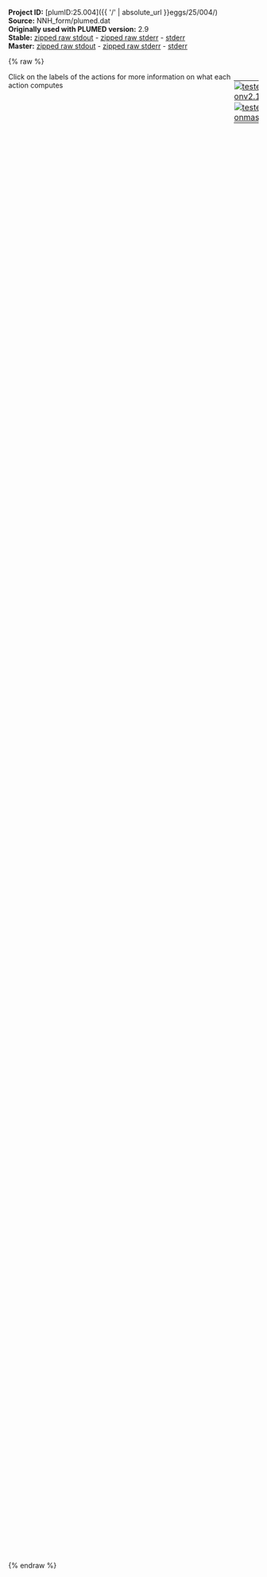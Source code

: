 **Project ID:** [plumID:25.004]({{ '/' | absolute_url }}eggs/25/004/)  
**Source:** NNH_form/plumed.dat  
**Originally used with PLUMED version:** 2.9  
**Stable:** [zipped raw stdout](plumed.dat.plumed.stdout.txt.zip) - [zipped raw stderr](plumed.dat.plumed.stderr.txt.zip) - [stderr](plumed.dat.plumed.stderr)  
**Master:** [zipped raw stdout](plumed.dat.plumed_master.stdout.txt.zip) - [zipped raw stderr](plumed.dat.plumed_master.stderr.txt.zip) - [stderr](plumed.dat.plumed_master.stderr)  

{% raw %}
<div style="width: 100%; float:left">
<div style="width: 90%; float:left" id="value_details_data/NNH_form/plumed.dat"> Click on the labels of the actions for more information on what each action computes </div>
<div style="width: 10%; float:left"><table><tr><td style="padding:1px"><a href="plumed.dat.plumed.stderr"><img src="https://img.shields.io/badge/v2.10-passing-green.svg" alt="tested onv2.10" /></a></td></tr><tr><td style="padding:1px"><a href="plumed.dat.plumed_master.stderr"><img src="https://img.shields.io/badge/master-passing-green.svg" alt="tested onmaster" /></a></td></tr></table></div></div>
<pre style="width=97%;">
<span class="plumedtooltip" style="color:blue"># vim: ft=plumed<span class="right">Enables syntax highlighting for PLUMED files in vim. See <a href="https://www.plumed.org/doc-master/user-doc/html/_vim_syntax.html">here for more details. </a><i></i></span></span>
<span style="color:blue" class="comment">#RESTART</span>
<span class="plumedtooltip" style="color:green">UNITS<span class="right">This command sets the internal units for the code. <a href="https://www.plumed.org/doc-master/user-doc/html/_u_n_i_t_s.html" style="color:green">More details</a><i></i></span></span> <span class="plumedtooltip">LENGTH<span class="right">the units of lengths<i></i></span></span>=A <span class="plumedtooltip">TIME<span class="right">the units of time<i></i></span></span>=0.001  <span style="color:blue" class="comment">#Amstroeng, kJ/mol, fs</span>
<br/><span style="display:none;" id="data/NNH_form/plumed.dat">The UNITS action with label <b></b> calculates something</span><b name="data/NNH_form/plumed.datHtot" onclick='showPath("data/NNH_form/plumed.dat","data/NNH_form/plumed.datHtot","data/NNH_form/plumed.datHtot","violet")'>Htot</b><span style="display:none;" id="data/NNH_form/plumed.datHtot">The GROUP action with label <b>Htot</b> calculates the following quantities:<table  align="center" frame="void" width="95%" cellpadding="5%"><tr><td width="5%"><b> Quantity </b>  </td><td width="5%"><b> Type </b>  </td><td><b> Description </b> </td></tr><tr><td width="5%">Htot</td><td width="5%"><font color="violet">atoms</font></td><td>indices of atoms specified in GROUP</td></tr></table></span>: <span class="plumedtooltip" style="color:green">GROUP<span class="right">Define a group of atoms so that a particular list of atoms can be referenced with a single label in definitions of CVs or virtual atoms. <a href="https://www.plumed.org/doc-master/user-doc/html/_g_r_o_u_p.html" style="color:green">More details</a><i></i></span></span> <span class="plumedtooltip">ATOMS<span class="right">the numerical indexes for the set of atoms in the group<i></i></span></span>=5,6,7,8,9,10,11,12,17,18,19,20,21,22,23,24,29,30,31,32,33,34,35,36,41,42,43,44,45,46,47,48,53,54,55,56,57,58,59,60,65,66,67,68,69,70,71,72,77,78,79,80,81,82,83,84,89,90,91,92,93,94,95,96,101,102,103,104,105,106,107,108,113,114,115,116,117,118,119,120,125,126,127,128,129,130,131,132,137,138,139,140,141,142,143,144,149,150,151,152,153,154,155,156,161,162,163,164,165,166,167,172,173,174,175,176,177,178,179,184,185,186,187,188,189,190,191,196,197,198,199,200,201,202,203,208,209,210,211,212,213,214,215,220,221,222,223,224,225,226,227,232,233,234,235,236,237,238,239,244,245,246,247,248,249,250,251,256,257,258,259,260,261,262,263,268,269,270,271,272,273,274,275,280,281,282,283,284,285,286,287,292,293,294,295,296,297,298,299,304,305,306,307,308,309,310,311,316,317,318,319,320,321,322,323,328,329,330,331,332,333,334,335,340,341,342,343,344,345,346,347,352,353,354,355,356,357,358,359,364,365,366,367,368,369,370,371,376,377,378,379,380,381,382,383,388,389,390,391,392,393,394,395,400,401,402,403,404,405,406,407,412,413,414,415,416,417,418,423,424,425,426,427,428,429,430,435,436,437,438,439,440,441,442,447,448,449,450,451,452,453,454,459,460,461,462,463,464,465,466,471,472,473,474,475,476,477,478,483,484,485,486,487,488,489,490,495,496,497,498,499,500,501,502,507,508,509,510,511,512,513,514,519,520,521,522,523,524,525,526,531,532,533,534,535,536,537,538,543,544,545,546,547,548,549,550,555,556,557,558,559,560,561,562,567,568,569,570,571,572,573,574,579,580,581,582,583,584,585,586,591,592,593,594,595,596,597,598,603,604,605,606,607,608,609,610,615,616,617,618,619,620,621,622,627,628,629,630,631,632,633,634,639,640,641,642,643,644,645,646,651,652,653,654,655,656,657,658,663,664,665,666,667,668,669,670,675,676,677,678,679,680,681,682,687,688,689,690,691,692,693,694,699,700,701,702,703,704,705,706,711,712,713,714,715,716,717,718,723,724,725,726,727,728,729,730,735,736,737,738,739,740,741,742,747,748,749,750,751,752,753,754
<b name="data/NNH_form/plumed.datH" onclick='showPath("data/NNH_form/plumed.dat","data/NNH_form/plumed.datH","data/NNH_form/plumed.datH","violet")'>H</b><span style="display:none;" id="data/NNH_form/plumed.datH">The GROUP action with label <b>H</b> calculates the following quantities:<table  align="center" frame="void" width="95%" cellpadding="5%"><tr><td width="5%"><b> Quantity </b>  </td><td width="5%"><b> Type </b>  </td><td><b> Description </b> </td></tr><tr><td width="5%">H</td><td width="5%"><font color="violet">atoms</font></td><td>indices of atoms specified in GROUP</td></tr></table></span>: <span class="plumedtooltip" style="color:green">GROUP<span class="right">Define a group of atoms so that a particular list of atoms can be referenced with a single label in definitions of CVs or virtual atoms. <a href="https://www.plumed.org/doc-master/user-doc/html/_g_r_o_u_p.html" style="color:green">More details</a><i></i></span></span> <span class="plumedtooltip">ATOMS<span class="right">the numerical indexes for the set of atoms in the group<i></i></span></span>=<b name="data/NNH_form/plumed.datHtot">Htot</b> <span class="plumedtooltip">REMOVE<span class="right">remove these atoms from the list<i></i></span></span>=1,2,3,4,5,6,7,8,9,10,11,12,13,14,15,16,17,18,19,20,21,22,23,24,85,86,87,88,89,90,91,92,93,94,95,96,97,98,99,100,101,102,103,104,105,106,107,108,168,169,170,171,172,173,174,175,176,177,178,179,180,181,182,183,184,185,186,187,188,189,190,191,252,253,254,255,256,257,258,259,260,261,262,263,264,265,266,267,268,269,270,271,272,273,274,275,336,337,338,339,340,341,342,343,344,345,346,347,348,349,350,351,352,353,354,355,356,357,358,359,419,420,421,422,423,424,425,426,427,428,429,430,431,432,433,434,435,436,437,438,439,440,441,442,503,504,505,506,507,508,509,510,511,512,513,514,515,516,517,518,519,520,521,522,523,524,525,526,587,588,589,590,591,592,593,594,595,596,597,598,599,600,601,602,603,604,605,606,607,608,609,610,671,672,673,674,675,676,677,678,679,680,681,682,683,684,685,686,687,688,689,690,691,692,693,694
<b name="data/NNH_form/plumed.datBasup" onclick='showPath("data/NNH_form/plumed.dat","data/NNH_form/plumed.datBasup","data/NNH_form/plumed.datBasup","violet")'>Basup</b><span style="display:none;" id="data/NNH_form/plumed.datBasup">The GROUP action with label <b>Basup</b> calculates the following quantities:<table  align="center" frame="void" width="95%" cellpadding="5%"><tr><td width="5%"><b> Quantity </b>  </td><td width="5%"><b> Type </b>  </td><td><b> Description </b> </td></tr><tr><td width="5%">Basup</td><td width="5%"><font color="violet">atoms</font></td><td>indices of atoms specified in GROUP</td></tr></table></span>: <span class="plumedtooltip" style="color:green">GROUP<span class="right">Define a group of atoms so that a particular list of atoms can be referenced with a single label in definitions of CVs or virtual atoms. <a href="https://www.plumed.org/doc-master/user-doc/html/_g_r_o_u_p.html" style="color:green">More details</a><i></i></span></span> <span class="plumedtooltip">ATOMS<span class="right">the numerical indexes for the set of atoms in the group<i></i></span></span>=73,74,75,76,157,158,159,160,240,241,242,243,324,325,326,327,408,409,410,411,491,492,493,494,575,576,577,578,659,660,661,662,743,744,745,746
<b name="data/NNH_form/plumed.datN2" onclick='showPath("data/NNH_form/plumed.dat","data/NNH_form/plumed.datN2","data/NNH_form/plumed.datN2","violet")'>N2</b><span style="display:none;" id="data/NNH_form/plumed.datN2">The GROUP action with label <b>N2</b> calculates the following quantities:<table  align="center" frame="void" width="95%" cellpadding="5%"><tr><td width="5%"><b> Quantity </b>  </td><td width="5%"><b> Type </b>  </td><td><b> Description </b> </td></tr><tr><td width="5%">N2</td><td width="5%"><font color="violet">atoms</font></td><td>indices of atoms specified in GROUP</td></tr></table></span>: <span class="plumedtooltip" style="color:green">GROUP<span class="right">Define a group of atoms so that a particular list of atoms can be referenced with a single label in definitions of CVs or virtual atoms. <a href="https://www.plumed.org/doc-master/user-doc/html/_g_r_o_u_p.html" style="color:green">More details</a><i></i></span></span> <span class="plumedtooltip">ATOMS<span class="right">the numerical indexes for the set of atoms in the group<i></i></span></span>=755,756

<span id="data/NNH_form/plumed.datc_short"><span id="data/NNH_form/plumed.datdefc_short"><b name="data/NNH_form/plumed.datc" onclick='showPath("data/NNH_form/plumed.dat","data/NNH_form/plumed.datc","data/NNH_form/plumed.datc_shortcut","blue")'>c</b><span style="display:none;" id="data/NNH_form/plumed.datc_shortcut">The COORDINATIONNUMBER action with label <b>c</b> calculates the following quantities:<table  align="center" frame="void" width="95%" cellpadding="5%"><tr><td width="5%"><b> Quantity </b>  </td><td width="5%"><b> Type </b>  </td><td><b> Description </b> </td></tr><tr><td width="5%">c</td><td width="5%"><font color="blue">vector</font></td><td>the coordination numbers of the specified atoms</td></tr><tr><td width="5%">c_max</td><td width="5%"><font color="black">scalar</font></td><td>the maximum colvar</td></tr></table></span>: <span class="plumedtooltip" style="color:green">COORDINATIONNUMBER<span class="right">Calculate the coordination numbers of atoms so that you can then calculate functions of the distribution of This action is <a class="toggler" href='javascript:;' onclick='toggleDisplay("data/NNH_form/plumed.datc");'>a shortcut</a> and it has <a class="toggler" href='javascript:;' onclick='toggleDisplay("data/NNH_form/plumed.datdefc");'>hidden defaults</a>. <a href="https://www.plumed.org/doc-master/user-doc/html/_c_o_o_r_d_i_n_a_t_i_o_n_n_u_m_b_e_r.html">More details</a><i></i></span></span> <span class="plumedtooltip">SPECIESA<span class="right">this keyword is used for colvars such as the coordination number<i></i></span></span>=<b name="data/NNH_form/plumed.datN2">N2</b> <span class="plumedtooltip">SPECIESB<span class="right">this keyword is used for colvars such as the coordination number<i></i></span></span>=<b name="data/NNH_form/plumed.datH">H</b> <span class="plumedtooltip">R_0<span class="right">The r_0 parameter of the switching function<i></i></span></span>=2.0 <span class="plumedtooltip">NN<span class="right"> The n parameter of the switching function <i></i></span></span>=6 <span class="plumedtooltip">MM<span class="right"> The m parameter of the switching function; 0 implies 2*NN<i></i></span></span>=12 <span class="plumedtooltip">MAX<span class="right">calculate the maximum value<i></i></span></span>={BETA=0.05}
</span><span id="data/NNH_form/plumed.datdefc_long" style="display:none;"><b name="data/NNH_form/plumed.datc" onclick='showPath("data/NNH_form/plumed.dat","data/NNH_form/plumed.datc","data/NNH_form/plumed.datc_shortcut","blue")'>c</b>: <span class="plumedtooltip" style="color:green">COORDINATIONNUMBER<span class="right">Calculate the coordination numbers of atoms so that you can then calculate functions of the distribution of This action is <a class="toggler" href='javascript:;' onclick='toggleDisplay("data/NNH_form/plumed.datc");'>a shortcut</a> and uses the <a class="toggler" href='javascript:;' onclick='toggleDisplay("data/NNH_form/plumed.datdefc");'>defaults shown here</a>. <a href="https://www.plumed.org/doc-master/user-doc/html/_c_o_o_r_d_i_n_a_t_i_o_n_n_u_m_b_e_r.html">More details</a><i></i></span></span> <span class="plumedtooltip">SPECIESA<span class="right">this keyword is used for colvars such as the coordination number<i></i></span></span>=<b name="data/NNH_form/plumed.datN2">N2</b> <span class="plumedtooltip">SPECIESB<span class="right">this keyword is used for colvars such as the coordination number<i></i></span></span>=<b name="data/NNH_form/plumed.datH">H</b> <span class="plumedtooltip">R_0<span class="right">The r_0 parameter of the switching function<i></i></span></span>=2.0 <span class="plumedtooltip">NN<span class="right"> The n parameter of the switching function <i></i></span></span>=6 <span class="plumedtooltip">MM<span class="right"> The m parameter of the switching function; 0 implies 2*NN<i></i></span></span>=12 <span class="plumedtooltip">MAX<span class="right">calculate the maximum value<i></i></span></span>={BETA=0.05}  <span class="plumedtooltip">D_0<span class="right"> The d_0 parameter of the switching function<i></i></span></span>=0.0
</span></span><span id="data/NNH_form/plumed.datc_long" style="display:none;"><span style="color:blue" class="comment"># PLUMED interprets the command:
</span><span class="toggler" style="color:red" onclick='toggleDisplay("data/NNH_form/plumed.datc")'># c: COORDINATIONNUMBER SPECIESA=N2 SPECIESB=H R_0=2.0 NN=6 MM=12 MAX={BETA=0.05}</span>
<span style="color:blue" class="comment"># as follows (Click the red comment above to revert to the short version of the input):</span>
<b name="data/NNH_form/plumed.datc_grp" onclick='showPath("data/NNH_form/plumed.dat","data/NNH_form/plumed.datc_grp","data/NNH_form/plumed.datc_grp","violet")'>c_grp</b><span style="display:none;" id="data/NNH_form/plumed.datc_grp">The GROUP action with label <b>c_grp</b> calculates the following quantities:<table  align="center" frame="void" width="95%" cellpadding="5%"><tr><td width="5%"><b> Quantity </b>  </td><td width="5%"><b> Type </b>  </td><td><b> Description </b> </td></tr><tr><td width="5%">c_grp</td><td width="5%"><font color="violet">atoms</font></td><td>indices of atoms specified in GROUP</td></tr></table></span>: <span class="plumedtooltip" style="color:green">GROUP<span class="right">Define a group of atoms so that a particular list of atoms can be referenced with a single label in definitions of CVs or virtual atoms. <a href="https://www.plumed.org/doc-master/user-doc/html/_g_r_o_u_p.html" style="color:green">More details</a><i></i></span></span> <span class="plumedtooltip">ATOMS<span class="right">the numerical indexes for the set of atoms in the group<i></i></span></span>=<b name="data/NNH_form/plumed.datN2">N2</b>
<b name="data/NNH_form/plumed.datc_mat" onclick='showPath("data/NNH_form/plumed.dat","data/NNH_form/plumed.datc_mat","data/NNH_form/plumed.datc_mat","red")'>c_mat</b><span style="display:none;" id="data/NNH_form/plumed.datc_mat">The CONTACT_MATRIX action with label <b>c_mat</b> calculates the following quantities:<table  align="center" frame="void" width="95%" cellpadding="5%"><tr><td width="5%"><b> Quantity </b>  </td><td width="5%"><b> Type </b>  </td><td><b> Description </b> </td></tr><tr><td width="5%">c_mat</td><td width="5%"><font color="red">matrix</font></td><td>a matrix containing the weights for the bonds between each pair of atoms</td></tr></table></span>: <span class="plumedtooltip" style="color:green">CONTACT_MATRIX<span class="right">Adjacency matrix in which two atoms are adjacent if they are within a certain cutoff. <a href="https://www.plumed.org/doc-master/user-doc/html/_c_o_n_t_a_c_t__m_a_t_r_i_x.html" style="color:green">More details</a><i></i></span></span> <span class="plumedtooltip">GROUPA<span class="right"><i></i></span></span>=<b name="data/NNH_form/plumed.datN2">N2</b> <span class="plumedtooltip">GROUPB<span class="right"><i></i></span></span>=<b name="data/NNH_form/plumed.datH">H</b> <span class="plumedtooltip">R_0<span class="right">The r_0 parameter of the switching function<i></i></span></span>=2.0 <span class="plumedtooltip">D_0<span class="right"> The d_0 parameter of the switching function<i></i></span></span>=0.0 <span class="plumedtooltip">NN<span class="right"> The n parameter of the switching function <i></i></span></span>=6 <span class="plumedtooltip">MM<span class="right"> The m parameter of the switching function; 0 implies 2*NN<i></i></span></span>=12
<b name="data/NNH_form/plumed.datc_ones" onclick='showPath("data/NNH_form/plumed.dat","data/NNH_form/plumed.datc_ones","data/NNH_form/plumed.datc_ones","blue")'>c_ones</b><span style="display:none;" id="data/NNH_form/plumed.datc_ones">The CONSTANT action with label <b>c_ones</b> calculates the following quantities:<table  align="center" frame="void" width="95%" cellpadding="5%"><tr><td width="5%"><b> Quantity </b>  </td><td width="5%"><b> Type </b>  </td><td><b> Description </b> </td></tr><tr><td width="5%">c_ones</td><td width="5%"><font color="blue">vector</font></td><td>the constant value that was read from the plumed input</td></tr></table></span>: <span class="plumedtooltip" style="color:green">ONES<span class="right">Create a constant vector with all elements equal to one <a href="https://www.plumed.org/doc-master/user-doc/html/_o_n_e_s.html" style="color:green">More details</a><i></i></span></span> <span class="plumedtooltip">SIZE<span class="right">the number of ones that you would like to create<i></i></span></span>=358
<b name="data/NNH_form/plumed.datc" onclick='showPath("data/NNH_form/plumed.dat","data/NNH_form/plumed.datc","data/NNH_form/plumed.datc","blue")'>c</b><span style="display:none;" id="data/NNH_form/plumed.datc">The MATRIX_VECTOR_PRODUCT action with label <b>c</b> calculates the following quantities:<table  align="center" frame="void" width="95%" cellpadding="5%"><tr><td width="5%"><b> Quantity </b>  </td><td width="5%"><b> Type </b>  </td><td><b> Description </b> </td></tr><tr><td width="5%">c</td><td width="5%"><font color="blue">vector</font></td><td>the vector that is obtained by taking the product between the matrix and the vector that were input</td></tr></table></span>: <span class="plumedtooltip" style="color:green">MATRIX_VECTOR_PRODUCT<span class="right">Calculate the product of the matrix and the vector <a href="https://www.plumed.org/doc-master/user-doc/html/_m_a_t_r_i_x__v_e_c_t_o_r__p_r_o_d_u_c_t.html" style="color:green">More details</a><i></i></span></span>  <span class="plumedtooltip">ARG<span class="right">the label for the matrix and the vector/scalar that are being multiplied<i></i></span></span>=<b name="data/NNH_form/plumed.datc_mat">c_mat</b>,<b name="data/NNH_form/plumed.datc_ones">c_ones</b>
<b name="data/NNH_form/plumed.datc_caverage" onclick='showPath("data/NNH_form/plumed.dat","data/NNH_form/plumed.datc_caverage","data/NNH_form/plumed.datc_caverage","black")'>c_caverage</b><span style="display:none;" id="data/NNH_form/plumed.datc_caverage">The MEAN action with label <b>c_caverage</b> calculates the following quantities:<table  align="center" frame="void" width="95%" cellpadding="5%"><tr><td width="5%"><b> Quantity </b>  </td><td width="5%"><b> Type </b>  </td><td><b> Description </b> </td></tr><tr><td width="5%">c_caverage</td><td width="5%"><font color="black">scalar</font></td><td>the mean of all the elements in the input vector</td></tr></table></span>: <span class="plumedtooltip" style="color:green">MEAN<span class="right">Calculate the arithmetic mean of the elements in a vector <a href="https://www.plumed.org/doc-master/user-doc/html/_m_e_a_n.html" style="color:green">More details</a><i></i></span></span> <span class="plumedtooltip">ARG<span class="right">the values input to this function<i></i></span></span>=<b name="data/NNH_form/plumed.datc">c</b> <span class="plumedtooltip">PERIODIC<span class="right">if the output of your function is periodic then you should specify the periodicity of the function<i></i></span></span>=NO
<b name="data/NNH_form/plumed.datc_me_max" onclick='showPath("data/NNH_form/plumed.dat","data/NNH_form/plumed.datc_me_max","data/NNH_form/plumed.datc_me_max","blue")'>c_me_max</b><span style="display:none;" id="data/NNH_form/plumed.datc_me_max">The CUSTOM action with label <b>c_me_max</b> calculates the following quantities:<table  align="center" frame="void" width="95%" cellpadding="5%"><tr><td width="5%"><b> Quantity </b>  </td><td width="5%"><b> Type </b>  </td><td><b> Description </b> </td></tr><tr><td width="5%">c_me_max</td><td width="5%"><font color="blue">vector</font></td><td>the vector obtained by doing an element-wise application of an arbitrary function to the input vectors</td></tr></table></span>: <span class="plumedtooltip" style="color:green">CUSTOM<span class="right">Calculate a combination of variables using a custom expression. <a href="https://www.plumed.org/doc-master/user-doc/html/_c_u_s_t_o_m.html" style="color:green">More details</a><i></i></span></span> <span class="plumedtooltip">ARG<span class="right">the values input to this function<i></i></span></span>=<b name="data/NNH_form/plumed.datc">c</b> <span class="plumedtooltip">FUNC<span class="right">the function you wish to evaluate<i></i></span></span>=exp(x/0.05) <span class="plumedtooltip">PERIODIC<span class="right">if the output of your function is periodic then you should specify the periodicity of the function<i></i></span></span>=NO
<b name="data/NNH_form/plumed.datc_mec_max" onclick='showPath("data/NNH_form/plumed.dat","data/NNH_form/plumed.datc_mec_max","data/NNH_form/plumed.datc_mec_max","black")'>c_mec_max</b><span style="display:none;" id="data/NNH_form/plumed.datc_mec_max">The SUM action with label <b>c_mec_max</b> calculates the following quantities:<table  align="center" frame="void" width="95%" cellpadding="5%"><tr><td width="5%"><b> Quantity </b>  </td><td width="5%"><b> Type </b>  </td><td><b> Description </b> </td></tr><tr><td width="5%">c_mec_max</td><td width="5%"><font color="black">scalar</font></td><td>the sum of all the elements in the input vector</td></tr></table></span>: <span class="plumedtooltip" style="color:green">SUM<span class="right">Calculate the sum of the arguments <a href="https://www.plumed.org/doc-master/user-doc/html/_s_u_m.html" style="color:green">More details</a><i></i></span></span> <span class="plumedtooltip">ARG<span class="right">the values input to this function<i></i></span></span>=<b name="data/NNH_form/plumed.datc_me_max">c_me_max</b> <span class="plumedtooltip">PERIODIC<span class="right">if the output of your function is periodic then you should specify the periodicity of the function<i></i></span></span>=NO
<b name="data/NNH_form/plumed.datc_max" onclick='showPath("data/NNH_form/plumed.dat","data/NNH_form/plumed.datc_max","data/NNH_form/plumed.datc_max","black")'>c_max</b><span style="display:none;" id="data/NNH_form/plumed.datc_max">The CUSTOM action with label <b>c_max</b> calculates the following quantities:<table  align="center" frame="void" width="95%" cellpadding="5%"><tr><td width="5%"><b> Quantity </b>  </td><td width="5%"><b> Type </b>  </td><td><b> Description </b> </td></tr><tr><td width="5%">c_max</td><td width="5%"><font color="black">scalar</font></td><td>an arbitrary function</td></tr></table></span>: <span class="plumedtooltip" style="color:green">CUSTOM<span class="right">Calculate a combination of variables using a custom expression. <a href="https://www.plumed.org/doc-master/user-doc/html/_c_u_s_t_o_m.html" style="color:green">More details</a><i></i></span></span> <span class="plumedtooltip">ARG<span class="right">the values input to this function<i></i></span></span>=<b name="data/NNH_form/plumed.datc_mec_max">c_mec_max</b> <span class="plumedtooltip">FUNC<span class="right">the function you wish to evaluate<i></i></span></span>=0.05*log(x) <span class="plumedtooltip">PERIODIC<span class="right">if the output of your function is periodic then you should specify the periodicity of the function<i></i></span></span>=NO
<span style="color:blue"># --- End of included input --- </span></span><span id="data/NNH_form/plumed.datdNH_short"><b name="data/NNH_form/plumed.datdNH" onclick='showPath("data/NNH_form/plumed.dat","data/NNH_form/plumed.datdNH","data/NNH_form/plumed.datdNH_shortcut","blue")'>dNH</b><span style="display:none;" id="data/NNH_form/plumed.datdNH_shortcut">The DISTANCES action with label <b>dNH</b> calculates the following quantities:<table  align="center" frame="void" width="95%" cellpadding="5%"><tr><td width="5%"><b> Quantity </b>  </td><td width="5%"><b> Type </b>  </td><td><b> Description </b> </td></tr><tr><td width="5%">dNH</td><td width="5%"><font color="blue">vector</font></td><td>the DISTANCES between the each pair of atoms that were specified</td></tr><tr><td width="5%">dNH_min</td><td width="5%"><font color="black">scalar</font></td><td>the minimum colvar</td></tr></table></span>: <span class="plumedtooltip" style="color:green">DISTANCES<span class="right">Calculate the distances between multiple piars of atoms This action is <a class="toggler" href='javascript:;' onclick='toggleDisplay("data/NNH_form/plumed.datdNH");'>a shortcut</a>. <a href="https://www.plumed.org/doc-master/user-doc/html/_d_i_s_t_a_n_c_e_s.html">More details</a><i></i></span></span> <span class="plumedtooltip">GROUPA<span class="right">Calculate the distances between all the atoms in GROUPA and all the atoms in GROUPB<i></i></span></span>=<b name="data/NNH_form/plumed.datN2">N2</b> <span class="plumedtooltip">GROUPB<span class="right">Calculate the distances between all the atoms in GROUPA and all the atoms in GROUPB<i></i></span></span>=<b name="data/NNH_form/plumed.datH">H</b> <span class="plumedtooltip">MIN<span class="right">calculate the minimum value<i></i></span></span>={BETA=20.0}
</span><span id="data/NNH_form/plumed.datdNH_long" style="display:none;"><span style="color:blue" class="comment"># PLUMED interprets the command:
</span><span class="toggler" style="color:red" onclick='toggleDisplay("data/NNH_form/plumed.datdNH")'># dNH: DISTANCES GROUPA=N2 GROUPB=H MIN={BETA=20.0}</span>
<span style="color:blue" class="comment"># as follows (Click the red comment above to revert to the short version of the input):</span>
<b name="data/NNH_form/plumed.datdNH" onclick='showPath("data/NNH_form/plumed.dat","data/NNH_form/plumed.datdNH","data/NNH_form/plumed.datdNH","blue")'>dNH</b><span style="display:none;" id="data/NNH_form/plumed.datdNH">The DISTANCE action with label <b>dNH</b> calculates the following quantities:<table  align="center" frame="void" width="95%" cellpadding="5%"><tr><td width="5%"><b> Quantity </b>  </td><td width="5%"><b> Type </b>  </td><td><b> Description </b> </td></tr><tr><td width="5%">dNH</td><td width="5%"><font color="blue">vector</font></td><td>the DISTANCE for each set of specified atoms</td></tr></table></span>: <span class="plumedtooltip" style="color:green">DISTANCE<span class="right">Calculate the distance between a pair of atoms. <a href="https://www.plumed.org/doc-master/user-doc/html/_d_i_s_t_a_n_c_e.html" style="color:green">More details</a><i></i></span></span> <span class="plumedtooltip">ATOMS1<span class="right">the pair of atom that we are calculating the distance between<i></i></span></span>=755,29 <span class="plumedtooltip">ATOMS2<span class="right">the pair of atom that we are calculating the distance between<i></i></span></span>=755,30 <span class="plumedtooltip">ATOMS3<span class="right">the pair of atom that we are calculating the distance between<i></i></span></span>=755,31 <span class="plumedtooltip">ATOMS4<span class="right">the pair of atom that we are calculating the distance between<i></i></span></span>=755,32 <span class="plumedtooltip">ATOMS5<span class="right">the pair of atom that we are calculating the distance between<i></i></span></span>=755,33     <span style="color:blue" class="comment"># Action input conctinues with 711 further ATOMSn keywords, </span>
<b name="data/NNH_form/plumed.datdNH_me_min" onclick='showPath("data/NNH_form/plumed.dat","data/NNH_form/plumed.datdNH_me_min","data/NNH_form/plumed.datdNH_me_min","blue")'>dNH_me_min</b><span style="display:none;" id="data/NNH_form/plumed.datdNH_me_min">The CUSTOM action with label <b>dNH_me_min</b> calculates the following quantities:<table  align="center" frame="void" width="95%" cellpadding="5%"><tr><td width="5%"><b> Quantity </b>  </td><td width="5%"><b> Type </b>  </td><td><b> Description </b> </td></tr><tr><td width="5%">dNH_me_min</td><td width="5%"><font color="blue">vector</font></td><td>the vector obtained by doing an element-wise application of an arbitrary function to the input vectors</td></tr></table></span>: <span class="plumedtooltip" style="color:green">CUSTOM<span class="right">Calculate a combination of variables using a custom expression. <a href="https://www.plumed.org/doc-master/user-doc/html/_c_u_s_t_o_m.html" style="color:green">More details</a><i></i></span></span> <span class="plumedtooltip">ARG<span class="right">the values input to this function<i></i></span></span>=<b name="data/NNH_form/plumed.datdNH">dNH</b> <span class="plumedtooltip">FUNC<span class="right">the function you wish to evaluate<i></i></span></span>=exp(20.0/x) <span class="plumedtooltip">PERIODIC<span class="right">if the output of your function is periodic then you should specify the periodicity of the function<i></i></span></span>=NO
<b name="data/NNH_form/plumed.datdNH_mec_min" onclick='showPath("data/NNH_form/plumed.dat","data/NNH_form/plumed.datdNH_mec_min","data/NNH_form/plumed.datdNH_mec_min","black")'>dNH_mec_min</b><span style="display:none;" id="data/NNH_form/plumed.datdNH_mec_min">The SUM action with label <b>dNH_mec_min</b> calculates the following quantities:<table  align="center" frame="void" width="95%" cellpadding="5%"><tr><td width="5%"><b> Quantity </b>  </td><td width="5%"><b> Type </b>  </td><td><b> Description </b> </td></tr><tr><td width="5%">dNH_mec_min</td><td width="5%"><font color="black">scalar</font></td><td>the sum of all the elements in the input vector</td></tr></table></span>: <span class="plumedtooltip" style="color:green">SUM<span class="right">Calculate the sum of the arguments <a href="https://www.plumed.org/doc-master/user-doc/html/_s_u_m.html" style="color:green">More details</a><i></i></span></span> <span class="plumedtooltip">ARG<span class="right">the values input to this function<i></i></span></span>=<b name="data/NNH_form/plumed.datdNH_me_min">dNH_me_min</b> <span class="plumedtooltip">PERIODIC<span class="right">if the output of your function is periodic then you should specify the periodicity of the function<i></i></span></span>=NO
<b name="data/NNH_form/plumed.datdNH_min" onclick='showPath("data/NNH_form/plumed.dat","data/NNH_form/plumed.datdNH_min","data/NNH_form/plumed.datdNH_min","black")'>dNH_min</b><span style="display:none;" id="data/NNH_form/plumed.datdNH_min">The CUSTOM action with label <b>dNH_min</b> calculates the following quantities:<table  align="center" frame="void" width="95%" cellpadding="5%"><tr><td width="5%"><b> Quantity </b>  </td><td width="5%"><b> Type </b>  </td><td><b> Description </b> </td></tr><tr><td width="5%">dNH_min</td><td width="5%"><font color="black">scalar</font></td><td>an arbitrary function</td></tr></table></span>: <span class="plumedtooltip" style="color:green">CUSTOM<span class="right">Calculate a combination of variables using a custom expression. <a href="https://www.plumed.org/doc-master/user-doc/html/_c_u_s_t_o_m.html" style="color:green">More details</a><i></i></span></span> <span class="plumedtooltip">ARG<span class="right">the values input to this function<i></i></span></span>=<b name="data/NNH_form/plumed.datdNH_mec_min">dNH_mec_min</b> <span class="plumedtooltip">FUNC<span class="right">the function you wish to evaluate<i></i></span></span>=20.0/log(x) <span class="plumedtooltip">PERIODIC<span class="right">if the output of your function is periodic then you should specify the periodicity of the function<i></i></span></span>=NO
<span style="color:blue"># --- End of included input --- </span></span><span id="data/NNH_form/plumed.datdNN_short"><b name="data/NNH_form/plumed.datdNN" onclick='showPath("data/NNH_form/plumed.dat","data/NNH_form/plumed.datdNN","data/NNH_form/plumed.datdNN_shortcut","blue")'>dNN</b><span style="display:none;" id="data/NNH_form/plumed.datdNN_shortcut">The DISTANCES action with label <b>dNN</b> calculates the following quantities:<table  align="center" frame="void" width="95%" cellpadding="5%"><tr><td width="5%"><b> Quantity </b>  </td><td width="5%"><b> Type </b>  </td><td><b> Description </b> </td></tr><tr><td width="5%">dNN</td><td width="5%"><font color="blue">vector</font></td><td>the DISTANCES between the each pair of atoms that were specified</td></tr><tr><td width="5%">dNN_mean</td><td width="5%"><font color="black">scalar</font></td><td>the mean of the colvars</td></tr></table></span>: <span class="plumedtooltip" style="color:green">DISTANCES<span class="right">Calculate the distances between multiple piars of atoms This action is <a class="toggler" href='javascript:;' onclick='toggleDisplay("data/NNH_form/plumed.datdNN");'>a shortcut</a>. <a href="https://www.plumed.org/doc-master/user-doc/html/_d_i_s_t_a_n_c_e_s.html">More details</a><i></i></span></span> <span class="plumedtooltip">GROUP<span class="right">Calculate the distance between each distinct pair of atoms in the group<i></i></span></span>=<b name="data/NNH_form/plumed.datN2">N2</b> <span class="plumedtooltip">MEAN<span class="right"> calculate the mean of all the quantities<i></i></span></span>
</span><span id="data/NNH_form/plumed.datdNN_long" style="display:none;"><span style="color:blue" class="comment"># PLUMED interprets the command:
</span><span class="toggler" style="color:red" onclick='toggleDisplay("data/NNH_form/plumed.datdNN")'># dNN: DISTANCES GROUP=N2 MEAN</span>
<span style="color:blue" class="comment"># as follows (Click the red comment above to revert to the short version of the input):</span>
<b name="data/NNH_form/plumed.datdNN" onclick='showPath("data/NNH_form/plumed.dat","data/NNH_form/plumed.datdNN","data/NNH_form/plumed.datdNN","blue")'>dNN</b><span style="display:none;" id="data/NNH_form/plumed.datdNN">The DISTANCE action with label <b>dNN</b> calculates the following quantities:<table  align="center" frame="void" width="95%" cellpadding="5%"><tr><td width="5%"><b> Quantity </b>  </td><td width="5%"><b> Type </b>  </td><td><b> Description </b> </td></tr><tr><td width="5%">dNN</td><td width="5%"><font color="blue">vector</font></td><td>the DISTANCE for each set of specified atoms</td></tr></table></span>: <span class="plumedtooltip" style="color:green">DISTANCE<span class="right">Calculate the distance between a pair of atoms. <a href="https://www.plumed.org/doc-master/user-doc/html/_d_i_s_t_a_n_c_e.html" style="color:green">More details</a><i></i></span></span> <span class="plumedtooltip">ATOMS1<span class="right">the pair of atom that we are calculating the distance between<i></i></span></span>=756,755
<b name="data/NNH_form/plumed.datdNN_mean" onclick='showPath("data/NNH_form/plumed.dat","data/NNH_form/plumed.datdNN_mean","data/NNH_form/plumed.datdNN_mean","black")'>dNN_mean</b><span style="display:none;" id="data/NNH_form/plumed.datdNN_mean">The MEAN action with label <b>dNN_mean</b> calculates the following quantities:<table  align="center" frame="void" width="95%" cellpadding="5%"><tr><td width="5%"><b> Quantity </b>  </td><td width="5%"><b> Type </b>  </td><td><b> Description </b> </td></tr><tr><td width="5%">dNN_mean</td><td width="5%"><font color="black">scalar</font></td><td>the mean of all the elements in the input vector</td></tr></table></span>: <span class="plumedtooltip" style="color:green">MEAN<span class="right">Calculate the arithmetic mean of the elements in a vector <a href="https://www.plumed.org/doc-master/user-doc/html/_m_e_a_n.html" style="color:green">More details</a><i></i></span></span> <span class="plumedtooltip">ARG<span class="right">the values input to this function<i></i></span></span>=<b name="data/NNH_form/plumed.datdNN">dNN</b> <span class="plumedtooltip">PERIODIC<span class="right">if the output of your function is periodic then you should specify the periodicity of the function<i></i></span></span>=NO
<span style="color:blue"># --- End of included input --- </span></span><br/><span id="data/NNH_form/plumed.datdz_short"><b name="data/NNH_form/plumed.datdz" onclick='showPath("data/NNH_form/plumed.dat","data/NNH_form/plumed.datdz","data/NNH_form/plumed.datdz_shortcut","blue")'>dz</b><span style="display:none;" id="data/NNH_form/plumed.datdz_shortcut">The ZDISTANCES action with label <b>dz</b> calculates the following quantities:<table  align="center" frame="void" width="95%" cellpadding="5%"><tr><td width="5%"><b> Quantity </b>  </td><td width="5%"><b> Type </b>  </td><td><b> Description </b> </td></tr><tr><td width="5%">dz_mean</td><td width="5%"><font color="black">scalar</font></td><td>the mean of the colvars</td></tr></table></span>: <span class="plumedtooltip" style="color:green">ZDISTANCES<span class="right">Calculate the z components of the vectors connecting one or many pairs of atoms. This action is <a class="toggler" href='javascript:;' onclick='toggleDisplay("data/NNH_form/plumed.datdz");'>a shortcut</a>. <a href="https://www.plumed.org/doc-master/user-doc/html/_z_d_i_s_t_a_n_c_e_s.html">More details</a><i></i></span></span> <span class="plumedtooltip">GROUPA<span class="right">Calculate the distances between all the atoms in GROUPA and all the atoms in GROUPB<i></i></span></span>=<b name="data/NNH_form/plumed.datBasup">Basup</b> <span class="plumedtooltip">GROUPB<span class="right">Calculate the distances between all the atoms in GROUPA and all the atoms in GROUPB<i></i></span></span>=<b name="data/NNH_form/plumed.datN2">N2</b> <span class="plumedtooltip">MEAN<span class="right"> calculate the mean of all the quantities<i></i></span></span>
</span><span id="data/NNH_form/plumed.datdz_long" style="display:none;"><span style="color:blue" class="comment"># PLUMED interprets the command:
</span><span class="toggler" style="color:red" onclick='toggleDisplay("data/NNH_form/plumed.datdz")'># dz: ZDISTANCES GROUPA=Basup GROUPB=N2 MEAN</span>
<span style="color:blue" class="comment"># as follows (Click the red comment above to revert to the short version of the input):</span>
<b name="data/NNH_form/plumed.datdz" onclick='showPath("data/NNH_form/plumed.dat","data/NNH_form/plumed.datdz","data/NNH_form/plumed.datdz","blue")'>dz</b><span style="display:none;" id="data/NNH_form/plumed.datdz">The DISTANCE action with label <b>dz</b> calculates the following quantities:<table  align="center" frame="void" width="95%" cellpadding="5%"><tr><td width="5%"><b> Quantity </b>  </td><td width="5%"><b> Type </b>  </td><td><b> Description </b> </td></tr><tr><td width="5%">dz.x</td><td width="5%"><font color="blue">vector</font></td><td>the x-component of the vector connecting the two atoms</td></tr><tr><td width="5%">dz.y</td><td width="5%"><font color="blue">vector</font></td><td>the y-component of the vector connecting the two atoms</td></tr><tr><td width="5%">dz.z</td><td width="5%"><font color="blue">vector</font></td><td>the z-component of the vector connecting the two atoms</td></tr></table></span>: <span class="plumedtooltip" style="color:green">DISTANCE<span class="right">Calculate the distance between a pair of atoms. <a href="https://www.plumed.org/doc-master/user-doc/html/_d_i_s_t_a_n_c_e.html" style="color:green">More details</a><i></i></span></span> <span class="plumedtooltip">COMPONENTS<span class="right"> calculate the x, y and z components of the distance separately and store them as label<i></i></span></span> <span class="plumedtooltip">ATOMS1<span class="right">the pair of atom that we are calculating the distance between<i></i></span></span>=73,755 <span class="plumedtooltip">ATOMS2<span class="right">the pair of atom that we are calculating the distance between<i></i></span></span>=73,756 <span class="plumedtooltip">ATOMS3<span class="right">the pair of atom that we are calculating the distance between<i></i></span></span>=74,755 <span class="plumedtooltip">ATOMS4<span class="right">the pair of atom that we are calculating the distance between<i></i></span></span>=74,756 <span class="plumedtooltip">ATOMS5<span class="right">the pair of atom that we are calculating the distance between<i></i></span></span>=75,755     <span style="color:blue" class="comment"># Action input conctinues with 67 further ATOMSn keywords, </span>
<b name="data/NNH_form/plumed.datdz_mean" onclick='showPath("data/NNH_form/plumed.dat","data/NNH_form/plumed.datdz_mean","data/NNH_form/plumed.datdz_mean","black")'>dz_mean</b><span style="display:none;" id="data/NNH_form/plumed.datdz_mean">The MEAN action with label <b>dz_mean</b> calculates the following quantities:<table  align="center" frame="void" width="95%" cellpadding="5%"><tr><td width="5%"><b> Quantity </b>  </td><td width="5%"><b> Type </b>  </td><td><b> Description </b> </td></tr><tr><td width="5%">dz_mean</td><td width="5%"><font color="black">scalar</font></td><td>the mean of all the elements in the input vector</td></tr></table></span>: <span class="plumedtooltip" style="color:green">MEAN<span class="right">Calculate the arithmetic mean of the elements in a vector <a href="https://www.plumed.org/doc-master/user-doc/html/_m_e_a_n.html" style="color:green">More details</a><i></i></span></span> <span class="plumedtooltip">ARG<span class="right">the values input to this function<i></i></span></span>=<b name="data/NNH_form/plumed.datdz">dz.z</b> <span class="plumedtooltip">PERIODIC<span class="right">if the output of your function is periodic then you should specify the periodicity of the function<i></i></span></span>=NO
<span style="color:blue"># --- End of included input --- </span></span><br/><span id="data/NNH_form/plumed.datcHH_short"><span id="data/NNH_form/plumed.datdefcHH_short"><b name="data/NNH_form/plumed.datcHH" onclick='showPath("data/NNH_form/plumed.dat","data/NNH_form/plumed.datcHH","data/NNH_form/plumed.datcHH_shortcut","blue")'>cHH</b><span style="display:none;" id="data/NNH_form/plumed.datcHH_shortcut">The COORDINATIONNUMBER action with label <b>cHH</b> calculates the following quantities:<table  align="center" frame="void" width="95%" cellpadding="5%"><tr><td width="5%"><b> Quantity </b>  </td><td width="5%"><b> Type </b>  </td><td><b> Description </b> </td></tr><tr><td width="5%">cHH</td><td width="5%"><font color="blue">vector</font></td><td>the coordination numbers of the specified atoms</td></tr><tr><td width="5%">cHH_max</td><td width="5%"><font color="black">scalar</font></td><td>the maximum colvar</td></tr></table></span>: <span class="plumedtooltip" style="color:green">COORDINATIONNUMBER<span class="right">Calculate the coordination numbers of atoms so that you can then calculate functions of the distribution of This action is <a class="toggler" href='javascript:;' onclick='toggleDisplay("data/NNH_form/plumed.datcHH");'>a shortcut</a> and it has <a class="toggler" href='javascript:;' onclick='toggleDisplay("data/NNH_form/plumed.datdefcHH");'>hidden defaults</a>. <a href="https://www.plumed.org/doc-master/user-doc/html/_c_o_o_r_d_i_n_a_t_i_o_n_n_u_m_b_e_r.html">More details</a><i></i></span></span> <span class="plumedtooltip">SPECIES<span class="right">this keyword is used for colvars such as coordination number<i></i></span></span>=<b name="data/NNH_form/plumed.datH">H</b> <span class="plumedtooltip">R_0<span class="right">The r_0 parameter of the switching function<i></i></span></span>=1.5 <span class="plumedtooltip">NN<span class="right"> The n parameter of the switching function <i></i></span></span>=6 <span class="plumedtooltip">MM<span class="right"> The m parameter of the switching function; 0 implies 2*NN<i></i></span></span>=12 <span class="plumedtooltip">MAX<span class="right">calculate the maximum value<i></i></span></span>={BETA=0.05}
</span><span id="data/NNH_form/plumed.datdefcHH_long" style="display:none;"><b name="data/NNH_form/plumed.datcHH" onclick='showPath("data/NNH_form/plumed.dat","data/NNH_form/plumed.datcHH","data/NNH_form/plumed.datcHH_shortcut","blue")'>cHH</b>: <span class="plumedtooltip" style="color:green">COORDINATIONNUMBER<span class="right">Calculate the coordination numbers of atoms so that you can then calculate functions of the distribution of This action is <a class="toggler" href='javascript:;' onclick='toggleDisplay("data/NNH_form/plumed.datcHH");'>a shortcut</a> and uses the <a class="toggler" href='javascript:;' onclick='toggleDisplay("data/NNH_form/plumed.datdefcHH");'>defaults shown here</a>. <a href="https://www.plumed.org/doc-master/user-doc/html/_c_o_o_r_d_i_n_a_t_i_o_n_n_u_m_b_e_r.html">More details</a><i></i></span></span> <span class="plumedtooltip">SPECIES<span class="right">this keyword is used for colvars such as coordination number<i></i></span></span>=<b name="data/NNH_form/plumed.datH">H</b> <span class="plumedtooltip">R_0<span class="right">The r_0 parameter of the switching function<i></i></span></span>=1.5 <span class="plumedtooltip">NN<span class="right"> The n parameter of the switching function <i></i></span></span>=6 <span class="plumedtooltip">MM<span class="right"> The m parameter of the switching function; 0 implies 2*NN<i></i></span></span>=12 <span class="plumedtooltip">MAX<span class="right">calculate the maximum value<i></i></span></span>={BETA=0.05}  <span class="plumedtooltip">D_0<span class="right"> The d_0 parameter of the switching function<i></i></span></span>=0.0
</span></span><span id="data/NNH_form/plumed.datcHH_long" style="display:none;"><span style="color:blue" class="comment"># PLUMED interprets the command:
</span><span class="toggler" style="color:red" onclick='toggleDisplay("data/NNH_form/plumed.datcHH")'># cHH: COORDINATIONNUMBER SPECIES=H R_0=1.5 NN=6 MM=12 MAX={BETA=0.05}</span>
<span style="color:blue" class="comment"># as follows (Click the red comment above to revert to the short version of the input):</span>
<b name="data/NNH_form/plumed.datcHH_grp" onclick='showPath("data/NNH_form/plumed.dat","data/NNH_form/plumed.datcHH_grp","data/NNH_form/plumed.datcHH_grp","violet")'>cHH_grp</b><span style="display:none;" id="data/NNH_form/plumed.datcHH_grp">The GROUP action with label <b>cHH_grp</b> calculates the following quantities:<table  align="center" frame="void" width="95%" cellpadding="5%"><tr><td width="5%"><b> Quantity </b>  </td><td width="5%"><b> Type </b>  </td><td><b> Description </b> </td></tr><tr><td width="5%">cHH_grp</td><td width="5%"><font color="violet">atoms</font></td><td>indices of atoms specified in GROUP</td></tr></table></span>: <span class="plumedtooltip" style="color:green">GROUP<span class="right">Define a group of atoms so that a particular list of atoms can be referenced with a single label in definitions of CVs or virtual atoms. <a href="https://www.plumed.org/doc-master/user-doc/html/_g_r_o_u_p.html" style="color:green">More details</a><i></i></span></span> <span class="plumedtooltip">ATOMS<span class="right">the numerical indexes for the set of atoms in the group<i></i></span></span>=<b name="data/NNH_form/plumed.datH">H</b>
<b name="data/NNH_form/plumed.datcHH_mat" onclick='showPath("data/NNH_form/plumed.dat","data/NNH_form/plumed.datcHH_mat","data/NNH_form/plumed.datcHH_mat","red")'>cHH_mat</b><span style="display:none;" id="data/NNH_form/plumed.datcHH_mat">The CONTACT_MATRIX action with label <b>cHH_mat</b> calculates the following quantities:<table  align="center" frame="void" width="95%" cellpadding="5%"><tr><td width="5%"><b> Quantity </b>  </td><td width="5%"><b> Type </b>  </td><td><b> Description </b> </td></tr><tr><td width="5%">cHH_mat</td><td width="5%"><font color="red">matrix</font></td><td>a matrix containing the weights for the bonds between each pair of atoms</td></tr></table></span>: <span class="plumedtooltip" style="color:green">CONTACT_MATRIX<span class="right">Adjacency matrix in which two atoms are adjacent if they are within a certain cutoff. <a href="https://www.plumed.org/doc-master/user-doc/html/_c_o_n_t_a_c_t__m_a_t_r_i_x.html" style="color:green">More details</a><i></i></span></span> <span class="plumedtooltip">GROUP<span class="right">specifies the list of atoms that should be assumed indistinguishable<i></i></span></span>=<b name="data/NNH_form/plumed.datH">H</b> <span class="plumedtooltip">R_0<span class="right">The r_0 parameter of the switching function<i></i></span></span>=1.5 <span class="plumedtooltip">D_0<span class="right"> The d_0 parameter of the switching function<i></i></span></span>=0.0 <span class="plumedtooltip">NN<span class="right"> The n parameter of the switching function <i></i></span></span>=6 <span class="plumedtooltip">MM<span class="right"> The m parameter of the switching function; 0 implies 2*NN<i></i></span></span>=12
<b name="data/NNH_form/plumed.datcHH_ones" onclick='showPath("data/NNH_form/plumed.dat","data/NNH_form/plumed.datcHH_ones","data/NNH_form/plumed.datcHH_ones","blue")'>cHH_ones</b><span style="display:none;" id="data/NNH_form/plumed.datcHH_ones">The CONSTANT action with label <b>cHH_ones</b> calculates the following quantities:<table  align="center" frame="void" width="95%" cellpadding="5%"><tr><td width="5%"><b> Quantity </b>  </td><td width="5%"><b> Type </b>  </td><td><b> Description </b> </td></tr><tr><td width="5%">cHH_ones</td><td width="5%"><font color="blue">vector</font></td><td>the constant value that was read from the plumed input</td></tr></table></span>: <span class="plumedtooltip" style="color:green">ONES<span class="right">Create a constant vector with all elements equal to one <a href="https://www.plumed.org/doc-master/user-doc/html/_o_n_e_s.html" style="color:green">More details</a><i></i></span></span> <span class="plumedtooltip">SIZE<span class="right">the number of ones that you would like to create<i></i></span></span>=358
<b name="data/NNH_form/plumed.datcHH" onclick='showPath("data/NNH_form/plumed.dat","data/NNH_form/plumed.datcHH","data/NNH_form/plumed.datcHH","blue")'>cHH</b><span style="display:none;" id="data/NNH_form/plumed.datcHH">The MATRIX_VECTOR_PRODUCT action with label <b>cHH</b> calculates the following quantities:<table  align="center" frame="void" width="95%" cellpadding="5%"><tr><td width="5%"><b> Quantity </b>  </td><td width="5%"><b> Type </b>  </td><td><b> Description </b> </td></tr><tr><td width="5%">cHH</td><td width="5%"><font color="blue">vector</font></td><td>the vector that is obtained by taking the product between the matrix and the vector that were input</td></tr></table></span>: <span class="plumedtooltip" style="color:green">MATRIX_VECTOR_PRODUCT<span class="right">Calculate the product of the matrix and the vector <a href="https://www.plumed.org/doc-master/user-doc/html/_m_a_t_r_i_x__v_e_c_t_o_r__p_r_o_d_u_c_t.html" style="color:green">More details</a><i></i></span></span>  <span class="plumedtooltip">ARG<span class="right">the label for the matrix and the vector/scalar that are being multiplied<i></i></span></span>=<b name="data/NNH_form/plumed.datcHH_mat">cHH_mat</b>,<b name="data/NNH_form/plumed.datcHH_ones">cHH_ones</b>
<b name="data/NNH_form/plumed.datcHH_caverage" onclick='showPath("data/NNH_form/plumed.dat","data/NNH_form/plumed.datcHH_caverage","data/NNH_form/plumed.datcHH_caverage","black")'>cHH_caverage</b><span style="display:none;" id="data/NNH_form/plumed.datcHH_caverage">The MEAN action with label <b>cHH_caverage</b> calculates the following quantities:<table  align="center" frame="void" width="95%" cellpadding="5%"><tr><td width="5%"><b> Quantity </b>  </td><td width="5%"><b> Type </b>  </td><td><b> Description </b> </td></tr><tr><td width="5%">cHH_caverage</td><td width="5%"><font color="black">scalar</font></td><td>the mean of all the elements in the input vector</td></tr></table></span>: <span class="plumedtooltip" style="color:green">MEAN<span class="right">Calculate the arithmetic mean of the elements in a vector <a href="https://www.plumed.org/doc-master/user-doc/html/_m_e_a_n.html" style="color:green">More details</a><i></i></span></span> <span class="plumedtooltip">ARG<span class="right">the values input to this function<i></i></span></span>=<b name="data/NNH_form/plumed.datcHH">cHH</b> <span class="plumedtooltip">PERIODIC<span class="right">if the output of your function is periodic then you should specify the periodicity of the function<i></i></span></span>=NO
<b name="data/NNH_form/plumed.datcHH_me_max" onclick='showPath("data/NNH_form/plumed.dat","data/NNH_form/plumed.datcHH_me_max","data/NNH_form/plumed.datcHH_me_max","blue")'>cHH_me_max</b><span style="display:none;" id="data/NNH_form/plumed.datcHH_me_max">The CUSTOM action with label <b>cHH_me_max</b> calculates the following quantities:<table  align="center" frame="void" width="95%" cellpadding="5%"><tr><td width="5%"><b> Quantity </b>  </td><td width="5%"><b> Type </b>  </td><td><b> Description </b> </td></tr><tr><td width="5%">cHH_me_max</td><td width="5%"><font color="blue">vector</font></td><td>the vector obtained by doing an element-wise application of an arbitrary function to the input vectors</td></tr></table></span>: <span class="plumedtooltip" style="color:green">CUSTOM<span class="right">Calculate a combination of variables using a custom expression. <a href="https://www.plumed.org/doc-master/user-doc/html/_c_u_s_t_o_m.html" style="color:green">More details</a><i></i></span></span> <span class="plumedtooltip">ARG<span class="right">the values input to this function<i></i></span></span>=<b name="data/NNH_form/plumed.datcHH">cHH</b> <span class="plumedtooltip">FUNC<span class="right">the function you wish to evaluate<i></i></span></span>=exp(x/0.05) <span class="plumedtooltip">PERIODIC<span class="right">if the output of your function is periodic then you should specify the periodicity of the function<i></i></span></span>=NO
<b name="data/NNH_form/plumed.datcHH_mec_max" onclick='showPath("data/NNH_form/plumed.dat","data/NNH_form/plumed.datcHH_mec_max","data/NNH_form/plumed.datcHH_mec_max","black")'>cHH_mec_max</b><span style="display:none;" id="data/NNH_form/plumed.datcHH_mec_max">The SUM action with label <b>cHH_mec_max</b> calculates the following quantities:<table  align="center" frame="void" width="95%" cellpadding="5%"><tr><td width="5%"><b> Quantity </b>  </td><td width="5%"><b> Type </b>  </td><td><b> Description </b> </td></tr><tr><td width="5%">cHH_mec_max</td><td width="5%"><font color="black">scalar</font></td><td>the sum of all the elements in the input vector</td></tr></table></span>: <span class="plumedtooltip" style="color:green">SUM<span class="right">Calculate the sum of the arguments <a href="https://www.plumed.org/doc-master/user-doc/html/_s_u_m.html" style="color:green">More details</a><i></i></span></span> <span class="plumedtooltip">ARG<span class="right">the values input to this function<i></i></span></span>=<b name="data/NNH_form/plumed.datcHH_me_max">cHH_me_max</b> <span class="plumedtooltip">PERIODIC<span class="right">if the output of your function is periodic then you should specify the periodicity of the function<i></i></span></span>=NO
<b name="data/NNH_form/plumed.datcHH_max" onclick='showPath("data/NNH_form/plumed.dat","data/NNH_form/plumed.datcHH_max","data/NNH_form/plumed.datcHH_max","black")'>cHH_max</b><span style="display:none;" id="data/NNH_form/plumed.datcHH_max">The CUSTOM action with label <b>cHH_max</b> calculates the following quantities:<table  align="center" frame="void" width="95%" cellpadding="5%"><tr><td width="5%"><b> Quantity </b>  </td><td width="5%"><b> Type </b>  </td><td><b> Description </b> </td></tr><tr><td width="5%">cHH_max</td><td width="5%"><font color="black">scalar</font></td><td>an arbitrary function</td></tr></table></span>: <span class="plumedtooltip" style="color:green">CUSTOM<span class="right">Calculate a combination of variables using a custom expression. <a href="https://www.plumed.org/doc-master/user-doc/html/_c_u_s_t_o_m.html" style="color:green">More details</a><i></i></span></span> <span class="plumedtooltip">ARG<span class="right">the values input to this function<i></i></span></span>=<b name="data/NNH_form/plumed.datcHH_mec_max">cHH_mec_max</b> <span class="plumedtooltip">FUNC<span class="right">the function you wish to evaluate<i></i></span></span>=0.05*log(x) <span class="plumedtooltip">PERIODIC<span class="right">if the output of your function is periodic then you should specify the periodicity of the function<i></i></span></span>=NO
<span style="color:blue"># --- End of included input --- </span></span><span id="data/NNH_form/plumed.datdHH_short"><b name="data/NNH_form/plumed.datdHH" onclick='showPath("data/NNH_form/plumed.dat","data/NNH_form/plumed.datdHH","data/NNH_form/plumed.datdHH_shortcut","blue")'>dHH</b><span style="display:none;" id="data/NNH_form/plumed.datdHH_shortcut">The DISTANCES action with label <b>dHH</b> calculates the following quantities:<table  align="center" frame="void" width="95%" cellpadding="5%"><tr><td width="5%"><b> Quantity </b>  </td><td width="5%"><b> Type </b>  </td><td><b> Description </b> </td></tr><tr><td width="5%">dHH</td><td width="5%"><font color="blue">vector</font></td><td>the DISTANCES between the each pair of atoms that were specified</td></tr><tr><td width="5%">dHH_min</td><td width="5%"><font color="black">scalar</font></td><td>the minimum colvar</td></tr></table></span>: <span class="plumedtooltip" style="color:green">DISTANCES<span class="right">Calculate the distances between multiple piars of atoms This action is <a class="toggler" href='javascript:;' onclick='toggleDisplay("data/NNH_form/plumed.datdHH");'>a shortcut</a>. <a href="https://www.plumed.org/doc-master/user-doc/html/_d_i_s_t_a_n_c_e_s.html">More details</a><i></i></span></span> <span class="plumedtooltip">GROUP<span class="right">Calculate the distance between each distinct pair of atoms in the group<i></i></span></span>=<b name="data/NNH_form/plumed.datH">H</b> <span class="plumedtooltip">MIN<span class="right">calculate the minimum value<i></i></span></span>={BETA=20.0}
</span><span id="data/NNH_form/plumed.datdHH_long" style="display:none;"><span style="color:blue" class="comment"># PLUMED interprets the command:
</span><span class="toggler" style="color:red" onclick='toggleDisplay("data/NNH_form/plumed.datdHH")'># dHH: DISTANCES GROUP=H MIN={BETA=20.0}</span>
<span style="color:blue" class="comment"># as follows (Click the red comment above to revert to the short version of the input):</span>
<b name="data/NNH_form/plumed.datdHH" onclick='showPath("data/NNH_form/plumed.dat","data/NNH_form/plumed.datdHH","data/NNH_form/plumed.datdHH","blue")'>dHH</b><span style="display:none;" id="data/NNH_form/plumed.datdHH">The DISTANCE action with label <b>dHH</b> calculates the following quantities:<table  align="center" frame="void" width="95%" cellpadding="5%"><tr><td width="5%"><b> Quantity </b>  </td><td width="5%"><b> Type </b>  </td><td><b> Description </b> </td></tr><tr><td width="5%">dHH</td><td width="5%"><font color="blue">vector</font></td><td>the DISTANCE for each set of specified atoms</td></tr></table></span>: <span class="plumedtooltip" style="color:green">DISTANCE<span class="right">Calculate the distance between a pair of atoms. <a href="https://www.plumed.org/doc-master/user-doc/html/_d_i_s_t_a_n_c_e.html" style="color:green">More details</a><i></i></span></span> <span class="plumedtooltip">ATOMS1<span class="right">the pair of atom that we are calculating the distance between<i></i></span></span>=30,29 <span class="plumedtooltip">ATOMS2<span class="right">the pair of atom that we are calculating the distance between<i></i></span></span>=31,29 <span class="plumedtooltip">ATOMS3<span class="right">the pair of atom that we are calculating the distance between<i></i></span></span>=31,30 <span class="plumedtooltip">ATOMS4<span class="right">the pair of atom that we are calculating the distance between<i></i></span></span>=32,29 <span class="plumedtooltip">ATOMS5<span class="right">the pair of atom that we are calculating the distance between<i></i></span></span>=32,30     <span style="color:blue" class="comment"># Action input conctinues with 63898 further ATOMSn keywords, </span>
<b name="data/NNH_form/plumed.datdHH_me_min" onclick='showPath("data/NNH_form/plumed.dat","data/NNH_form/plumed.datdHH_me_min","data/NNH_form/plumed.datdHH_me_min","blue")'>dHH_me_min</b><span style="display:none;" id="data/NNH_form/plumed.datdHH_me_min">The CUSTOM action with label <b>dHH_me_min</b> calculates the following quantities:<table  align="center" frame="void" width="95%" cellpadding="5%"><tr><td width="5%"><b> Quantity </b>  </td><td width="5%"><b> Type </b>  </td><td><b> Description </b> </td></tr><tr><td width="5%">dHH_me_min</td><td width="5%"><font color="blue">vector</font></td><td>the vector obtained by doing an element-wise application of an arbitrary function to the input vectors</td></tr></table></span>: <span class="plumedtooltip" style="color:green">CUSTOM<span class="right">Calculate a combination of variables using a custom expression. <a href="https://www.plumed.org/doc-master/user-doc/html/_c_u_s_t_o_m.html" style="color:green">More details</a><i></i></span></span> <span class="plumedtooltip">ARG<span class="right">the values input to this function<i></i></span></span>=<b name="data/NNH_form/plumed.datdHH">dHH</b> <span class="plumedtooltip">FUNC<span class="right">the function you wish to evaluate<i></i></span></span>=exp(20.0/x) <span class="plumedtooltip">PERIODIC<span class="right">if the output of your function is periodic then you should specify the periodicity of the function<i></i></span></span>=NO
<b name="data/NNH_form/plumed.datdHH_mec_min" onclick='showPath("data/NNH_form/plumed.dat","data/NNH_form/plumed.datdHH_mec_min","data/NNH_form/plumed.datdHH_mec_min","black")'>dHH_mec_min</b><span style="display:none;" id="data/NNH_form/plumed.datdHH_mec_min">The SUM action with label <b>dHH_mec_min</b> calculates the following quantities:<table  align="center" frame="void" width="95%" cellpadding="5%"><tr><td width="5%"><b> Quantity </b>  </td><td width="5%"><b> Type </b>  </td><td><b> Description </b> </td></tr><tr><td width="5%">dHH_mec_min</td><td width="5%"><font color="black">scalar</font></td><td>the sum of all the elements in the input vector</td></tr></table></span>: <span class="plumedtooltip" style="color:green">SUM<span class="right">Calculate the sum of the arguments <a href="https://www.plumed.org/doc-master/user-doc/html/_s_u_m.html" style="color:green">More details</a><i></i></span></span> <span class="plumedtooltip">ARG<span class="right">the values input to this function<i></i></span></span>=<b name="data/NNH_form/plumed.datdHH_me_min">dHH_me_min</b> <span class="plumedtooltip">PERIODIC<span class="right">if the output of your function is periodic then you should specify the periodicity of the function<i></i></span></span>=NO
<b name="data/NNH_form/plumed.datdHH_min" onclick='showPath("data/NNH_form/plumed.dat","data/NNH_form/plumed.datdHH_min","data/NNH_form/plumed.datdHH_min","black")'>dHH_min</b><span style="display:none;" id="data/NNH_form/plumed.datdHH_min">The CUSTOM action with label <b>dHH_min</b> calculates the following quantities:<table  align="center" frame="void" width="95%" cellpadding="5%"><tr><td width="5%"><b> Quantity </b>  </td><td width="5%"><b> Type </b>  </td><td><b> Description </b> </td></tr><tr><td width="5%">dHH_min</td><td width="5%"><font color="black">scalar</font></td><td>an arbitrary function</td></tr></table></span>: <span class="plumedtooltip" style="color:green">CUSTOM<span class="right">Calculate a combination of variables using a custom expression. <a href="https://www.plumed.org/doc-master/user-doc/html/_c_u_s_t_o_m.html" style="color:green">More details</a><i></i></span></span> <span class="plumedtooltip">ARG<span class="right">the values input to this function<i></i></span></span>=<b name="data/NNH_form/plumed.datdHH_mec_min">dHH_mec_min</b> <span class="plumedtooltip">FUNC<span class="right">the function you wish to evaluate<i></i></span></span>=20.0/log(x) <span class="plumedtooltip">PERIODIC<span class="right">if the output of your function is periodic then you should specify the periodicity of the function<i></i></span></span>=NO
<span style="color:blue"># --- End of included input --- </span></span><b name="data/NNH_form/plumed.datuwall" onclick='showPath("data/NNH_form/plumed.dat","data/NNH_form/plumed.datuwall","data/NNH_form/plumed.datuwall","black")'>uwall</b><span style="display:none;" id="data/NNH_form/plumed.datuwall">The UPPER_WALLS action with label <b>uwall</b> calculates the following quantities:<table  align="center" frame="void" width="95%" cellpadding="5%"><tr><td width="5%"><b> Quantity </b>  </td><td width="5%"><b> Type </b>  </td><td><b> Description </b> </td></tr><tr><td width="5%">uwall.bias</td><td width="5%"><font color="black">scalar</font></td><td>the instantaneous value of the bias potential</td></tr><tr><td width="5%">uwall.force2</td><td width="5%"><font color="black">scalar</font></td><td>the instantaneous value of the squared force due to this bias potential</td></tr></table></span>: <span class="plumedtooltip" style="color:green">UPPER_WALLS<span class="right">Defines a wall for the value of one or more collective variables, <a href="https://www.plumed.org/doc-master/user-doc/html/_u_p_p_e_r__w_a_l_l_s.html" style="color:green">More details</a><i></i></span></span> <span class="plumedtooltip">ARG<span class="right">the arguments on which the bias is acting<i></i></span></span>=<b name="data/NNH_form/plumed.datcHH">cHH.max</b> <span class="plumedtooltip">AT<span class="right">the positions of the wall<i></i></span></span>=0.6 <span class="plumedtooltip">KAPPA<span class="right">the force constant for the wall<i></i></span></span>=1000.0 <span class="plumedtooltip">EXP<span class="right"> the powers for the walls<i></i></span></span>=2

<span id="data/NNH_form/plumed.datdefopes1_short"><span class="plumedtooltip" style="color:green">OPES_METAD<span class="right">On-the-fly probability enhanced sampling with metadynamics-like target distribution. This action has <a class="toggler" href='javascript:;' onclick='toggleDisplay("data/NNH_form/plumed.datdefopes1");'>hidden defaults</a>. <a href="https://www.plumed.org/doc-master/user-doc/html/_o_p_e_s__m_e_t_a_d.html">More details</a><i></i></span></span> ...
   <span class="plumedtooltip">LABEL<span class="right">a label for the action so that its output can be referenced in the input to other actions<i></i></span></span>=<b name="data/NNH_form/plumed.datopes1" onclick='showPath("data/NNH_form/plumed.dat","data/NNH_form/plumed.datopes1","data/NNH_form/plumed.datopes1","black")'>opes1</b><span style="display:none;" id="data/NNH_form/plumed.datopes1">The OPES_METAD action with label <b>opes1</b> calculates the following quantities:<table  align="center" frame="void" width="95%" cellpadding="5%"><tr><td width="5%"><b> Quantity </b>  </td><td width="5%"><b> Type </b>  </td><td><b> Description </b> </td></tr><tr><td width="5%">opes1.bias</td><td width="5%"><font color="black">scalar</font></td><td>the instantaneous value of the bias potential</td></tr><tr><td width="5%">opes1.rct</td><td width="5%"><font color="black">scalar</font></td><td>estimate of c(t). log(exp(beta V)/beta, should become flat as the simulation converges. Do NOT use for reweighting</td></tr><tr><td width="5%">opes1.zed</td><td width="5%"><font color="black">scalar</font></td><td>estimate of Z_n. should become flat once no new CV-space region is explored</td></tr><tr><td width="5%">opes1.neff</td><td width="5%"><font color="black">scalar</font></td><td>effective sample size</td></tr><tr><td width="5%">opes1.nker</td><td width="5%"><font color="black">scalar</font></td><td>total number of compressed kernels used to represent the bias</td></tr></table></span>
   <span class="plumedtooltip">ARG<span class="right">the labels of the scalars on which the bias will act<i></i></span></span>=<b name="data/NNH_form/plumed.datdNH">dNH.min</b>
   <span class="plumedtooltip">FILE<span class="right"> a file in which the list of all deposited kernels is stored<i></i></span></span>=Kernels1.data
   <span class="plumedtooltip">TEMP<span class="right"> temperature<i></i></span></span>=550
   <span class="plumedtooltip">PACE<span class="right">the frequency for kernel deposition<i></i></span></span>=500
   <span class="plumedtooltip">BARRIER<span class="right">the free energy barrier to be overcome<i></i></span></span>=90
   <span class="plumedtooltip">ADAPTIVE_SIGMA_STRIDE<span class="right">number of steps for measuring adaptive sigma<i></i></span></span>=5001
   <span class="plumedtooltip">RESTART<span class="right">allows per-action setting of restart (YES/NO/AUTO)<i></i></span></span>=NO
   <span style="color:blue" class="comment">#EXCLUDED_REGION=target1</span>
... OPES_METAD
</span><span id="data/NNH_form/plumed.datdefopes1_long" style="display:none;"><span class="plumedtooltip" style="color:green">OPES_METAD<span class="right">On-the-fly probability enhanced sampling with metadynamics-like target distribution. This action uses the <a class="toggler" href='javascript:;' onclick='toggleDisplay("data/NNH_form/plumed.datdefopes1");'>defaults shown here</a>. <a href="https://www.plumed.org/doc-master/user-doc/html/_o_p_e_s__m_e_t_a_d.html">More details</a><i></i></span></span> ...
   <span class="plumedtooltip">LABEL<span class="right">a label for the action so that its output can be referenced in the input to other actions<i></i></span></span>=<b name="data/NNH_form/plumed.datopes1" onclick='showPath("data/NNH_form/plumed.dat","data/NNH_form/plumed.datopes1","data/NNH_form/plumed.datopes1","black")'>opes1</b>
   <span class="plumedtooltip">ARG<span class="right">the labels of the scalars on which the bias will act<i></i></span></span>=<b name="data/NNH_form/plumed.datdNH">dNH.min</b>
   <span class="plumedtooltip">FILE<span class="right"> a file in which the list of all deposited kernels is stored<i></i></span></span>=Kernels1.data
   <span class="plumedtooltip">TEMP<span class="right"> temperature<i></i></span></span>=550
   <span class="plumedtooltip">PACE<span class="right">the frequency for kernel deposition<i></i></span></span>=500
   <span class="plumedtooltip">BARRIER<span class="right">the free energy barrier to be overcome<i></i></span></span>=90
   <span class="plumedtooltip">ADAPTIVE_SIGMA_STRIDE<span class="right">number of steps for measuring adaptive sigma<i></i></span></span>=5001
   <span class="plumedtooltip">RESTART<span class="right">allows per-action setting of restart (YES/NO/AUTO)<i></i></span></span>=NO
   <span style="color:blue" class="comment">#EXCLUDED_REGION=target1</span>
 <span class="plumedtooltip">SIGMA<span class="right"> the initial widths of the kernels<i></i></span></span>=ADAPTIVE <span class="plumedtooltip">COMPRESSION_THRESHOLD<span class="right"> merge kernels if closer than this threshold, in units of sigma<i></i></span></span>=1
... OPES_METAD
</span><br/><span class="plumedtooltip" style="color:green">PRINT<span class="right">Print quantities to a file. <a href="https://www.plumed.org/doc-master/user-doc/html/_p_r_i_n_t.html" style="color:green">More details</a><i></i></span></span> <span class="plumedtooltip">ARG<span class="right">the labels of the values that you would like to print to the file<i></i></span></span>=* <span class="plumedtooltip">STRIDE<span class="right"> the frequency with which the quantities of interest should be output<i></i></span></span>=100 <span class="plumedtooltip">FILE<span class="right">the name of the file on which to output these quantities<i></i></span></span>=COLVAR
<span class="plumedtooltip" style="color:green">FLUSH<span class="right">This command instructs plumed to flush all the open files with a user specified frequency. <a href="https://www.plumed.org/doc-master/user-doc/html/_f_l_u_s_h.html" style="color:green">More details</a><i></i></span></span> <span class="plumedtooltip">STRIDE<span class="right">the frequency with which all the open files should be flushed<i></i></span></span>=1
</pre>
{% endraw %}

